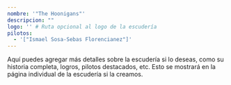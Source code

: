 ```yaml
---
nombre: '"The Hoonigans"'
descripcion: ""
logo: '' # Ruta opcional al logo de la escudería
pilotos:
  - '["Ismael Sosa-Sebas Florencianez"]'
---
```


Aquí puedes agregar más detalles sobre la escudería si lo deseas, como su historia completa, logros, pilotos destacados, etc. Esto se mostrará en la página individual de la escudería si la creamos.
